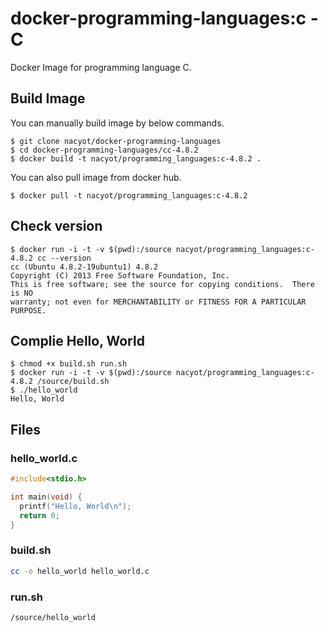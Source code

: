 # docker-programming-languages:c - C

Docker Image for programming language C.

## Build Image

You can manually build image by below commands.

```
$ git clone nacyot/docker-programming-languages
$ cd docker-programming-languages/cc-4.8.2
$ docker build -t nacyot/programming_languages:c-4.8.2 .
```

You can also pull image from docker hub.

```
$ docker pull -t nacyot/programming_languages:c-4.8.2
```

## Check version

```
$ docker run -i -t -v $(pwd):/source nacyot/programming_languages:c-4.8.2 cc --version
cc (Ubuntu 4.8.2-19ubuntu1) 4.8.2
Copyright (C) 2013 Free Software Foundation, Inc.
This is free software; see the source for copying conditions.  There is NO
warranty; not even for MERCHANTABILITY or FITNESS FOR A PARTICULAR PURPOSE.
```

## Complie Hello, World

```
$ chmod +x build.sh run.sh
$ docker run -i -t -v $(pwd):/source nacyot/programming_languages:c-4.8.2 /source/build.sh
$ ./hello_world
Hello, World
```

## Files

### hello_world.c

```c
#include<stdio.h>

int main(void) {
  printf("Hello, World\n");
  return 0;
}

```

### build.sh

```sh
cc -o hello_world hello_world.c
```

### run.sh

```sh
/source/hello_world
```

